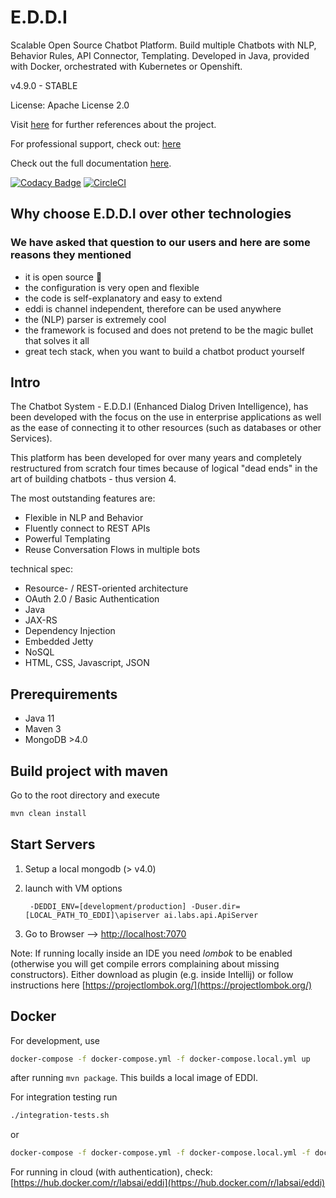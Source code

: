 # E.D.D.I
Scalable Open Source Chatbot Platform. Build multiple Chatbots with NLP, Behavior Rules, API Connector, Templating.
Developed in Java, provided with Docker, orchestrated with Kubernetes or Openshift.

v4.9.0 - STABLE

License: Apache License 2.0

Visit [here](https://eddi.labs.ai/) for further references about the project.

For professional support, check out: [here](https://www.labs.ai/)

Check out the full documentation [here](http://docs.labs.ai/).

[![Codacy Badge](https://api.codacy.com/project/badge/Grade/17f0bf1c32b346fc9232e7601327d212)](https://app.codacy.com/app/ginccc/EDDI?utm_source=github.com&utm_medium=referral&utm_content=labsai/EDDI&utm_campaign=Badge_Grade_Dashboard) [![CircleCI](https://circleci.com/gh/labsai/EDDI/tree/master.svg?style=svg)](https://circleci.com/gh/labsai/EDDI/tree/master)

## Why choose E.D.D.I over other technologies

### We have asked that question to our users and here are some reasons they mentioned

* it is open source 💚
* the configuration is very open and flexible
* the code is self-explanatory and easy to extend
*   eddi is channel independent, therefore can be used anywhere
*   the \(NLP\) parser is extremely cool
*   the framework is focused and does not pretend to be the magic bullet that solves it all
*   great tech stack, when you want to build a chatbot product yourself

## Intro

The Chatbot System - E.D.D.I \(Enhanced Dialog Driven Intelligence\), has been developed with the focus on the use in enterprise applications as well as the ease of connecting it to other resources \(such as databases or other Services\).

This platform has been developed for over many years and completely restructured from scratch four times because of logical "dead ends" in the art of building chatbots - thus version 4.

The most outstanding features are:

*   Flexible in NLP and Behavior
*   Fluently connect to REST APIs
*   Powerful Templating
*   Reuse Conversation Flows in multiple bots

technical spec:

*   Resource- / REST-oriented architecture
*   OAuth 2.0 / Basic Authentication
*   Java
*   JAX-RS
*   Dependency Injection
*   Embedded Jetty
*   NoSQL
*   HTML, CSS, Javascript, JSON

## Prerequirements

*   Java 11
* Maven 3
* MongoDB >4.0

## Build project with maven

Go to the root directory and execute

```bash
mvn clean install
```

## Start Servers

1. Setup a local mongodb \(&gt; v4.0\)
2. launch with VM options

   ```text
    -DEDDI_ENV=[development/production] -Duser.dir=[LOCAL_PATH_TO_EDDI]\apiserver ai.labs.api.ApiServer
   ```

3. Go to Browser --&gt; [http://localhost:7070](http://localhost:7070)

Note: If running locally inside an IDE you need _lombok_ to be enabled \(otherwise you will get compile errors complaining about missing constructors\). Either download as plugin \(e.g. inside Intellij\) or follow instructions here [https://projectlombok.org/](https://projectlombok.org/)

## Docker

For development, use

```bash
docker-compose -f docker-compose.yml -f docker-compose.local.yml up
```

after running `mvn package`. This builds a local image of EDDI.

For integration testing run

```bash
./integration-tests.sh
```

or

```bash
docker-compose -f docker-compose.yml -f docker-compose.local.yml -f docker-compose.testing.yml -p ci up -d
```

For running in cloud \(with authentication\), check: [https://hub.docker.com/r/labsai/eddi](https://hub.docker.com/r/labsai/eddi)

